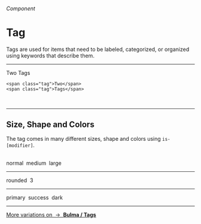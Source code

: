 <h6 class="subtitle is-6 is-uppercase has-text-grey">Component</h6><h1 class="title is-serif is-1 has-text-weight-bold">Tag</h1>
<p class="subtitle is-5">
    <span class="has-text-weight-semibold">Tags</span> are used for items that need to be labeled, categorized, or organized using keywords that describe them.
</p>

<hr class="is-large is-visible">

<div class="box is-well is-large is-marginless">
    <span class="tag">Two</span>
    <span class="tag">Tags</span>
</div>

    <span class="tag">Two</span>
    <span class="tag">Tags</span>
<br>


<hr class="is-visible is-large">

<h2 class="title is-4 is-family-sans-serif">Size, Shape and Colors</h2>

The tag comes in many different sizes, shape and colors using `is-[modifier]`.

<br>

<div class="box is-well is-large">
    <span class="tag">normal</span>&nbsp;
    <span class="tag is-medium">medium</span>&nbsp;
    <span class="tag is-large">large</span>
    <hr class="is-smaller">
    <span class="tag is-rounded">rounded</span>&nbsp;
    <span class="tag is-rounded is-danger has-text-weight-semibold">3</span>
    <hr class="is-smaller">
    <span class="tag is-primary">primary</span>&nbsp;
    <span class="tag is-success">success</span>&nbsp;
    <span class="tag is-dark">dark</span>
</div>

<hr>

<a href="http://bulma.io/documentation/elements/tag/" target="blank" class="box is-bordered">
    More variations on &nbsp;→&nbsp; <strong class="has-text-primary">Bulma / Tags</strong></a>
</a>
